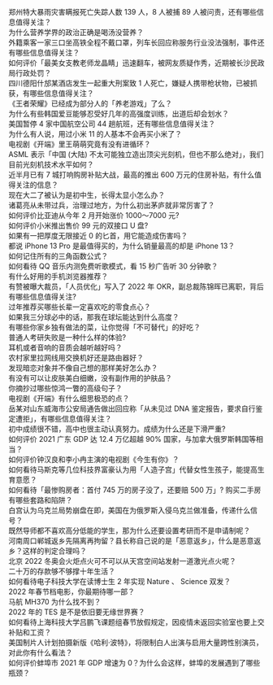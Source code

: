 郑州特大暴雨灾害瞒报死亡失踪人数 139 人，8 人被捕 89 人被问责，还有哪些信息值得关注？  
为什么营养学界的政治正确是喝汤没营养？  
外籍乘客一家三口坐高铁全程不戴口罩，列车长回应称服务行业没法强制，事件还有哪些信息值得关注？  
如何评价「最美女支教老师龙晶睛」迅速翻车，被网友质疑作秀，近期被长沙民政局行政处罚？  
四川德阳什邡某酒店发生一起重大刑案致 1 人死亡，嫌疑人携带枪状物，已被抓获，有哪些信息值得关注？  
《王者荣耀》已经成为部分人的「养老游戏」了么？  
为什么有些韩国爱豆能够忍受好几年的高强度训练，出道后却会划水？  
美国暂停 4 家中国航空公司 44 趟航班，还有哪些信息值得关注？  
为什么有人说，用过小米 11 的人基本不会再买小米了？  
电视剧《开端》里王萌萌究竟有没有进循环？  
ASML 表示「中国 (大陆) 不太可能独立造出顶尖光刻机，但也不那么绝对」，我们目前光刻机技术水平如何？  
近半月已有 7 城打响购房补贴大战，最高的推出 600 万元的住房补贴，有什么值得关注的信息？  
现在大二了被认为是初中生，长得太显小怎么办？  
诸葛亮从未带过兵，治理过地方，为什么初出茅庐就非常厉害了？  
如何评价比亚迪从今年 2 月开始涨价 1000～7000 元?  
如何评价小米推出售价 99 元的双接口 U 盘?  
如果有一把厚度无限接近 0 的匕首，用它能造成伤害吗？  
都说 iPhone 13 Pro 是最值得买的，为什么销量最高的却是 iPhone 13？  
如何记住所有的三角函数公式？  
如何看待 QQ 音乐内测免费听歌模式，看 15 秒广告听 30 分钟歌？  
有什么好用的手机浏览器推荐？  
有赞被曝大裁员，「人员优化」写入了 2022 年 OKR，副总裁陈锦晖已离职，背后有哪些信息值得关注?  
过年推荐买哪些长辈一定喜欢吃的零食点心？  
如果我三分球必中的话，那我在球坛能达到什么高度？  
有哪些你家乡独有做法的菜，让你觉得「不可替代」的好吃？  
普通人考研失败是一种什么样的体验?  
耳机或者音响的音质会越听越好吗？  
农村家里拉网线用交换机好还是路由器好？  
发现暗恋对象并不像自己想的那样美好怎么办？  
有没有可以让皮肤美白细嫩，没有副作用的护肤品？  
你摘抄过哪些惊鸿一瞥的高级句子？  
电视剧《开端》有什么细思极恐的点？  
岳某对山东威海市公安局通告做出回应称「从未见过 DNA 鉴定报告，要求自行鉴定遭拒」，有哪些信息值得关注？  
初中成绩很不错，高中也很主动认真努力。成绩为什么还是下滑严重?  
如何评价 2021 广东 GDP 达 12.4 万亿超越 90% 国家，与加拿大俄罗斯韩国等相当？  
如何评价钟汉良和李小冉主演的电视剧《今生有你》？  
如何看待马斯克等几位科技界富豪认为用「人造子宫」代替女性生孩子，能提高生育意愿？  
如何看待「最惨购房者：首付 745 万的房子没了，还要赔 500 万」? 购买二手房有哪些套路和陷阱？  
白宫认为乌克兰局势崩盘在即，美国在为俄罗斯入侵乌克兰做准备，传递什么信号？  
既然导师都不喜欢高分低能的学生，那为什么还要设置考研而不是申请制呢？  
河南周口郸城返乡先隔离再拘留？县长称自己说的是「恶意返乡」，什么是恶意返乡？这样的判定合理吗？  
北京 2022 冬奥会火炬点火可不可以从天宫空间站发射一道激光点火呢？  
二十万的存款够不够撑十年生活？  
如何看待电子科技大学在读博士生 2 年实现 Nature 、 Science 双发？  
2022 年春节档电影，你最期待哪一部？  
马航 MH370 为什么找不到？  
2022 年的 TES 是不是依旧要无缘世界赛？  
如何看待上海科技大学吕鹏飞课题组春节放假规定，因疫情未返回实验室也要上交补贴和工资？  
美国制片人计划拍摄新版《哈利·波特》，将限制白人出演与启用大量跨性别演员，对此你有什么看法？  
如何评价蚌埠市 2021 年 GDP 增速为 0？为什么会这样，蚌埠的发展遇到了哪些瓶颈？  
